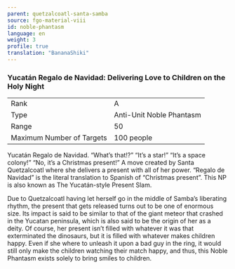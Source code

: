 ```yaml
---
parent: quetzalcoatl-santa-samba
source: fgo-material-viii
id: noble-phantasm
language: en
weight: 3
profile: true
translation: "BananaShiki"
---
```


### Yucatán Regalo de Navidad: Delivering Love to Children on the Holy Night

<table>
  <tr><td>Rank</td><td>A</td></tr>
  <tr><td>Type</td><td>Anti-Unit Noble Phantasm</td></tr>
  <tr><td>Range</td><td>50</td></tr>
  <tr><td>Maximum Number of Targets</td><td>100 people</td></tr>
</table>

Yucatán Regalo de Navidad.
“What’s that!?” “It’s a star!” “It’s a space colony!”
“No, it’s a Christmas present!”
A move created by Santa Quetzalcoatl where she delivers a present with all of her power.
“Regalo de Navidad” is the literal translation to Spanish of “Christmas present”.
This NP is also known as The Yucatán-style Present Slam.

Due to Quetzalcoatl having let herself go in the middle of Samba’s liberating rhythm, the present that gets released turns out to be one of enormous size. Its impact is said to be similar to that of the giant meteor that crashed in the Yucatan peninsula, which is also said to be the origin of her as a deity. Of course, her present isn’t filled with whatever it was that exterminated the dinosaurs, but it is filled with whatever makes children happy.
Even if she where to unleash it upon a bad guy in the ring, it would still only make the children watching their match happy, and thus, this Noble Phantasm exists solely to bring smiles to children.
